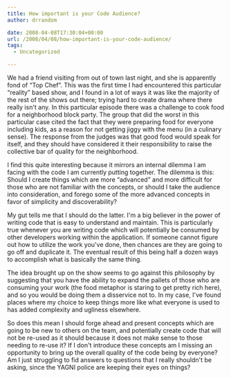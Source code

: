 ```yaml
---
title: How important is your Code Audience?
author: drrandom

date: 2008-04-08T17:30:04+00:00
url: /2008/04/08/how-important-is-your-code-audience/
tags:
  - Uncategorized

---
```

We had a friend visiting from out of town last night, and she is apparently fond of &#8220;Top Chef&#8221;.  This was the first time I had encountered this particular &#8220;reality&#8221; based show, and I found in a lot of ways it was like the majority of the rest of the shows out there; trying hard to create drama where there really isn't any.  In this particular episode there was a challenge to cook food for a neighborhood block party.  The group that did the worst in this particular case cited the fact that they were preparing food for everyone including kids, as a reason for not getting jiggy with the menu (in a culinary sense).  The response from the judges was that good food would speak for itself, and they should have considered it their responsibility to raise the collective bar of quality for the neighborhood.

I find this quite interesting because it mirrors an internal dilemma I am facing with the code I am currently putting together.  The dilemma is this:  Should I create things which are more &#8220;advanced&#8221; and more difficult for those who are not familiar with the concepts, or should I take the audience into consideration, and forego some of the more advanced concepts in favor of simplicity and discoverability? 

My gut tells me that I should do the latter.  I'm a big believer in the power of writing code that is easy to understand and maintain.  This is particularly true whenever you are writing code which will potentially be consumed by other developers working within the application.  If someone cannot figure out how to utilize the work you've done, then chances are they are going to go off and duplicate it.  The eventual result of this being half a dozen ways to accomplish what is basically the same thing.

The idea brought up on the show seems to go against this philosophy by suggesting that you have the ability to expand the pallets of those who are consuming your work (the food metaphor is staring to get pretty rich here), and so you would be doing them a disservice not to.  In my case, I've found places where my choice to keep things more like what everyone is used to has added complexity and ugliness elsewhere.  

So does this mean I should forge ahead and present concepts which are going to be new to others on the team, and potentially create code that will not be re-used as it should because it does not make sense to those needing to re-use it?  If I don't introduce these concepts am I missing an opportunity to bring up the overall quality of the code being by everyone?  Am I just struggling to fid answers to questions that I really shouldn't be asking, since the YAGNI police are keeping their eyes on things?